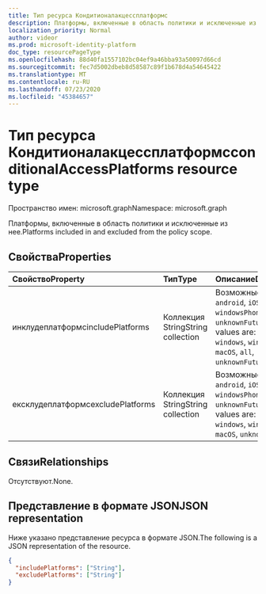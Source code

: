 ```yaml
---
title: Тип ресурса Кондитионалакцессплатформс
description: Платформы, включенные в область политики и исключенные из нее.
localization_priority: Normal
author: videor
ms.prod: microsoft-identity-platform
doc_type: resourcePageType
ms.openlocfilehash: 88d40fa1557102bc04ef9a46bba93a50097d66cd
ms.sourcegitcommit: fec7d5002dbeb8d58587c89f1b678d4a54645422
ms.translationtype: MT
ms.contentlocale: ru-RU
ms.lasthandoff: 07/23/2020
ms.locfileid: "45384657"
---
```

# <a name="conditionalaccessplatforms-resource-type"></a><span data-ttu-id="0b7ef-103">Тип ресурса Кондитионалакцессплатформс</span><span class="sxs-lookup"><span data-stu-id="0b7ef-103">conditionalAccessPlatforms resource type</span></span>

<span data-ttu-id="0b7ef-104">Пространство имен: microsoft.graph</span><span class="sxs-lookup"><span data-stu-id="0b7ef-104">Namespace: microsoft.graph</span></span>

<span data-ttu-id="0b7ef-105">Платформы, включенные в область политики и исключенные из нее.</span><span class="sxs-lookup"><span data-stu-id="0b7ef-105">Platforms included in and excluded from the policy scope.</span></span>

## <a name="properties"></a><span data-ttu-id="0b7ef-106">Свойства</span><span class="sxs-lookup"><span data-stu-id="0b7ef-106">Properties</span></span>

| <span data-ttu-id="0b7ef-107">Свойство</span><span class="sxs-lookup"><span data-stu-id="0b7ef-107">Property</span></span>     | <span data-ttu-id="0b7ef-108">Тип</span><span class="sxs-lookup"><span data-stu-id="0b7ef-108">Type</span></span>        | <span data-ttu-id="0b7ef-109">Описание</span><span class="sxs-lookup"><span data-stu-id="0b7ef-109">Description</span></span> |
|:-------------|:------------|:------------|
|<span data-ttu-id="0b7ef-110">инклудеплатформс</span><span class="sxs-lookup"><span data-stu-id="0b7ef-110">includePlatforms</span></span>|<span data-ttu-id="0b7ef-111">Коллекция String</span><span class="sxs-lookup"><span data-stu-id="0b7ef-111">String collection</span></span>| <span data-ttu-id="0b7ef-112">Возможные значения: `android`, `iOS`, `windows`, `windowsPhone`, `macOS`, `all`, `unknownFutureValue`.</span><span class="sxs-lookup"><span data-stu-id="0b7ef-112">Possible values are: `android`, `iOS`, `windows`, `windowsPhone`, `macOS`, `all`, `unknownFutureValue`.</span></span>|
|<span data-ttu-id="0b7ef-113">ексклудеплатформс</span><span class="sxs-lookup"><span data-stu-id="0b7ef-113">excludePlatforms</span></span>|<span data-ttu-id="0b7ef-114">Коллекция String</span><span class="sxs-lookup"><span data-stu-id="0b7ef-114">String collection</span></span>| <span data-ttu-id="0b7ef-115">Возможные значения: `android`, `iOS`, `windows`, `windowsPhone`, `macOS`, `unknownFutureValue`.</span><span class="sxs-lookup"><span data-stu-id="0b7ef-115">Possible values are: `android`, `iOS`, `windows`, `windowsPhone`, `macOS`, `unknownFutureValue`.</span></span>|

## <a name="relationships"></a><span data-ttu-id="0b7ef-116">Связи</span><span class="sxs-lookup"><span data-stu-id="0b7ef-116">Relationships</span></span>

<span data-ttu-id="0b7ef-117">Отсутствуют.</span><span class="sxs-lookup"><span data-stu-id="0b7ef-117">None.</span></span>

## <a name="json-representation"></a><span data-ttu-id="0b7ef-118">Представление в формате JSON</span><span class="sxs-lookup"><span data-stu-id="0b7ef-118">JSON representation</span></span>

<span data-ttu-id="0b7ef-119">Ниже указано представление ресурса в формате JSON.</span><span class="sxs-lookup"><span data-stu-id="0b7ef-119">The following is a JSON representation of the resource.</span></span>

<!-- {
  "blockType": "resource",
  "optionalProperties": [

  ],
  "@odata.type": "microsoft.graph.conditionalAccessPlatforms",
  "baseType": null
}-->

```json
{
  "includePlatforms": ["String"],
  "excludePlatforms": ["String"]
}
```

<!-- uuid: 16cd6b66-4b1a-43a1-adaf-3a886856ed98
2019-02-04 14:57:30 UTC -->
<!-- {
  "type": "#page.annotation",
  "description": "conditionalAccessPlatforms resource",
  "keywords": "",
  "section": "documentation",
  "tocPath": ""
}-->
